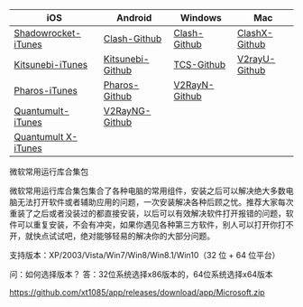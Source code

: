 

| iOS  | Android | Windows  | Mac |
| ------------- | ------------- | ------------- | ------------- |
| [Shadowrocket-iTunes](https://apps.apple.com/us/app/shadowrocket/id932747118) | [Clash-Github](https://github.com/xt1085/app/releases/latest)  | [Clash-Github](https://github.com/Fndroid/clash_for_windows_pkg/releases/latest)  | [ClashX-Github](https://github.com/yichengchen/clashX/releases/latest)  |
| [Kitsunebi-iTunes](https://itunes.apple.com/us/app/kitsunebi-proxy-utility/id1446584073?mt=8)  |  [Kitsunebi-Github](https://github.com/xt1085/app/releases/latest)  | [TCS-Github](https://github.com/KevinZonda/trojan-client-slim/releases/latest)  |  [V2rayU-Github](https://github.com/yanue/V2rayU/releases/latest)  |
| [Pharos-iTunes](https://apps.apple.com/us/app/pharos-pro/id1456610173)  |  [Pharos-Github](https://github.com/PharosVip/Pharos-Android-Test/releases/latest)  |  [V2RayN-Github](https://github.com/2dust/v2rayN/releases/latest)  |    |
| [Quantumult-iTunes](https://itunes.apple.com/us/app/quantumult/id1252015438?mt=8)  |  [V2RayNG-Github](https://github.com/2dust/v2rayNG/releases/latest)  |   |    |
| [Quantumult X-iTunes](https://apps.apple.com/us/app/quantumult-x/id1443988620)  |    |   |    |




微软常用运行库合集包

微软常用运行库合集包集合了各种电脑的常用组件，安装之后可以解决绝大多数电脑无法打开软件或者辅助应用的问题，一次安装解决各种后顾之忧。推荐大家每次重装了之后或者没装过的都直接安装，以后可以有效解决软件打开报错的问题，软件可以重复安装，不会有冲突，如果你遇见各种第三方软件，别人可以打开你打不开，就快点试试吧，绝对能够轻易的解决你的大部分问题。

支持版本：XP/2003/Vista/Win7/Win8/Win8.1/Win10（32 位 + 64 位平台）

问：如何选择版本？
答：32位系统选择x86版本的，64位系统选择x64版本

https://github.com/xt1085/app/releases/download/app/Microsoft.zip
